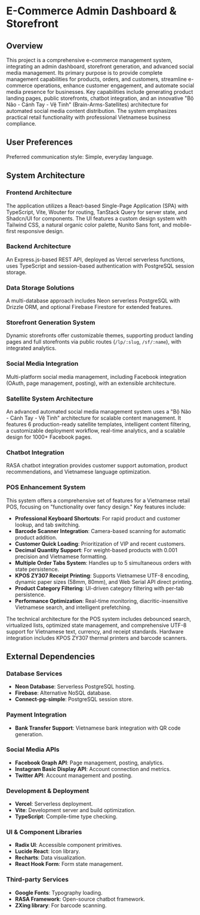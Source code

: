 # E-Commerce Admin Dashboard & Storefront

## Overview
This project is a comprehensive e-commerce management system, integrating an admin dashboard, storefront generation, and advanced social media management. Its primary purpose is to provide complete management capabilities for products, orders, and customers, streamline e-commerce operations, enhance customer engagement, and automate social media presence for businesses. Key capabilities include generating product landing pages, public storefronts, chatbot integration, and an innovative "Bộ Não - Cánh Tay - Vệ Tinh" (Brain-Arms-Satellites) architecture for automated social media content distribution. The system emphasizes practical retail functionality with professional Vietnamese business compliance.

## User Preferences
Preferred communication style: Simple, everyday language.

## System Architecture

### Frontend Architecture
The application utilizes a React-based Single-Page Application (SPA) with TypeScript, Vite, Wouter for routing, TanStack Query for server state, and Shadcn/UI for components. The UI features a custom design system with Tailwind CSS, a natural organic color palette, Nunito Sans font, and mobile-first responsive design.

### Backend Architecture
An Express.js-based REST API, deployed as Vercel serverless functions, uses TypeScript and session-based authentication with PostgreSQL session storage.

### Data Storage Solutions
A multi-database approach includes Neon serverless PostgreSQL with Drizzle ORM, and optional Firebase Firestore for extended features.

### Storefront Generation System
Dynamic storefronts offer customizable themes, supporting product landing pages and full storefronts via public routes (`/lp/:slug`, `/sf/:name`), with integrated analytics.

### Social Media Integration
Multi-platform social media management, including Facebook integration (OAuth, page management, posting), with an extensible architecture.

### Satellite System Architecture
An advanced automated social media management system uses a "Bộ Não - Cánh Tay - Vệ Tinh" architecture for scalable content management. It features 6 production-ready satellite templates, intelligent content filtering, a customizable deployment workflow, real-time analytics, and a scalable design for 1000+ Facebook pages.

### Chatbot Integration
RASA chatbot integration provides customer support automation, product recommendations, and Vietnamese language optimization.

### POS Enhancement System
This system offers a comprehensive set of features for a Vietnamese retail POS, focusing on "functionality over fancy design." Key features include:
- **Professional Keyboard Shortcuts**: For rapid product and customer lookup, and tab switching.
- **Barcode Scanner Integration**: Camera-based scanning for automatic product addition.
- **Customer Quick Loading**: Prioritization of VIP and recent customers.
- **Decimal Quantity Support**: For weight-based products with 0.001 precision and Vietnamese formatting.
- **Multiple Order Tabs System**: Handles up to 5 simultaneous orders with state persistence.
- **KPOS ZY307 Receipt Printing**: Supports Vietnamese UTF-8 encoding, dynamic paper sizes (58mm, 80mm), and Web Serial API direct printing.
- **Product Category Filtering**: UI-driven category filtering with per-tab persistence.
- **Performance Optimization**: Real-time monitoring, diacritic-insensitive Vietnamese search, and intelligent prefetching.

The technical architecture for the POS system includes debounced search, virtualized lists, optimized state management, and comprehensive UTF-8 support for Vietnamese text, currency, and receipt standards. Hardware integration includes KPOS ZY307 thermal printers and barcode scanners.

## External Dependencies

### Database Services
- **Neon Database**: Serverless PostgreSQL hosting.
- **Firebase**: Alternative NoSQL database.
- **Connect-pg-simple**: PostgreSQL session store.

### Payment Integration
- **Bank Transfer Support**: Vietnamese bank integration with QR code generation.

### Social Media APIs
- **Facebook Graph API**: Page management, posting, analytics.
- **Instagram Basic Display API**: Account connection and metrics.
- **Twitter API**: Account management and posting.

### Development & Deployment
- **Vercel**: Serverless deployment.
- **Vite**: Development server and build optimization.
- **TypeScript**: Compile-time type checking.

### UI & Component Libraries
- **Radix UI**: Accessible component primitives.
- **Lucide React**: Icon library.
- **Recharts**: Data visualization.
- **React Hook Form**: Form state management.

### Third-party Services
- **Google Fonts**: Typography loading.
- **RASA Framework**: Open-source chatbot framework.
- **ZXing library**: For barcode scanning.